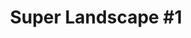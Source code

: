 ---
ee_id: '185'
site: '1'
type: '2'
long_id: '2005-021 Super Landscape #1'
url: 2005-021-super-landscape-1
title: 'Super Landscape #1'
year: '2005'
medium: NES and Famicom Cartridge mods
commission:
dims:
pitch: "​Landscape made from my projects Super Mario Clouds and F1 Racer."
ps: "​This wasn’t supposed to be a new thing, but after installing two of my projects
  together, Super Mario Clouds, and F1 Racer, I liked it so much, I decided it was
  a new project. But yeah, this is just two earlier things installed together."
live_url:
related: |-
  [7] [2002-001-super-mario-clouds] 2002-001 Super Mario Clouds
  [15] [2004-002-f1-racer-mod] 2004-002 F1 Racer Mod (aka Japanese Driving Game)
  [4228] [2013-196-quickoffice] 2013-196 QuickOffice
  [4281] [2015-068-quickoffice] 2015-068 QuickOffice
youtube:
imgs: super-landscape-2005-021-install-database-migros-unknown.jpg
subheading:
display_year: '2005'
download:
add_credit:
add_credits:
related_code:
layout: things-i-made
---